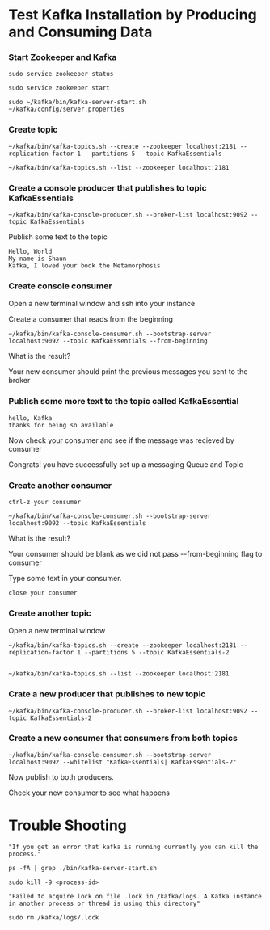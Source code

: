 # Test Kafka Installation by Producing and Consuming Data


### Start Zookeeper and Kafka

    sudo service zookeeper status

    sudo service zookeeper start

    sudo ~/kafka/bin/kafka-server-start.sh ~/kafka/config/server.properties

### Create topic

    ~/kafka/bin/kafka-topics.sh --create --zookeeper localhost:2181 --replication-factor 1 --partitions 5 --topic KafkaEssentials

    ~/kafka/bin/kafka-topics.sh --list --zookeeper localhost:2181

### Create a console producer that publishes to topic KafkaEssentials

    ~/kafka/bin/kafka-console-producer.sh --broker-list localhost:9092 --topic KafkaEssentials

Publish some text to the topic

    Hello, World
    My name is Shaun
    Kafka, I loved your book the Metamorphosis

### Create console consumer

Open a new terminal window and ssh into your instance

Create a consumer that reads from the beginning

    ~/kafka/bin/kafka-console-consumer.sh --bootstrap-server localhost:9092 --topic KafkaEssentials --from-beginning

What is the result? 

Your new consumer should print the previous messages you sent to the broker

### Publish some more text to the topic called KafkaEssential

    hello, Kafka
    thanks for being so available

Now check your consumer and see if the message was recieved by consumer

Congrats! you have successfully set up a messaging Queue and Topic


### Create another consumer

    ctrl-z your consumer 

    ~/kafka/bin/kafka-console-consumer.sh --bootstrap-server localhost:9092 --topic KafkaEssentials

What is the result?
    
Your consumer should be blank as we did not pass --from-beginning flag to consumer
    
Type some text in your consumer.

    close your consumer
    
### Create another topic

Open a new terminal window

    ~/kafka/bin/kafka-topics.sh --create --zookeeper localhost:2181 --replication-factor 1 --partitions 5 --topic KafkaEssentials-2


    ~/kafka/bin/kafka-topics.sh --list --zookeeper localhost:2181

### Crate a new producer that publishes to new topic


    ~/kafka/bin/kafka-console-producer.sh --broker-list localhost:9092 --topic KafkaEssentials-2

### Create a new consumer that consumers from both topics

    ~/kafka/bin/kafka-console-consumer.sh --bootstrap-server localhost:9092 --whitelist "KafkaEssentials| KafkaEssentials-2"
    
Now publish to both producers.

Check your new consumer to see what happens

# Trouble Shooting

    "If you get an error that kafka is running currently you can kill the process."

    ps -fA | grep ./bin/kafka-server-start.sh

    sudo kill -9 <process-id>

    "Failed to acquire lock on file .lock in /kafka/logs. A Kafka instance in another process or thread is using this directory"

    sudo rm /kafka/logs/.lock